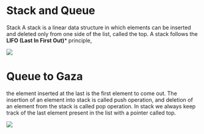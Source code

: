 
# Stack and Queue

Stack A stack is a linear data structure in which elements can be inserted and deleted only from one side of the list, called the top. A stack follows the **LIFO (Last In First Out)*** principle,

<img src="https://media.geeksforgeeks.org/wp-content/uploads/geek-stack-1.png" />

# Queue to Gaza

the element inserted at the last is the first element to come out. The insertion of an element into stack is called push operation, and deletion of an element from the stack is called pop operation. In stack we always keep track of the last element present in the list with a pointer called top.

<img src="https://media.geeksforgeeks.org/wp-content/uploads/geek-queue-1.png"/>
